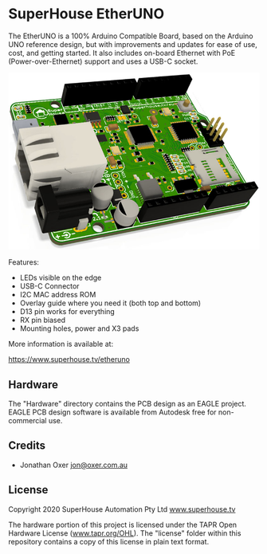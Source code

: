 SuperHouse EtherUNO
===================

The EtherUNO is a 100% Arduino Compatible Board, based on the Arduino
UNO reference design, but with improvements and updates for ease of use,
cost, and getting started. It also includes on-board Ethernet with PoE
(Power-over-Ethernet) support and uses a USB-C socket.

![EtherUNO](Images/ETHERUNO-v4_0-oblique-render.jpg)

Features:

 * LEDs visible on the edge
 * USB-C Connector
 * I2C MAC address ROM
 * Overlay guide where you need it (both top and bottom)
 * D13 pin works for everything
 * RX pin biased
 * Mounting holes, power and X3 pads

More information is available at:

  https://www.superhouse.tv/etheruno


Hardware
--------
The "Hardware" directory contains the PCB design as an EAGLE project.
EAGLE PCB design software is available from Autodesk free for
non-commercial use.


Credits
-------
 * Jonathan Oxer <jon@oxer.com.au>


License
-------
Copyright 2020 SuperHouse Automation Pty Ltd  www.superhouse.tv  

The hardware portion of this project is licensed under the TAPR Open
Hardware License (www.tapr.org/OHL). The "license" folder within this
repository contains a copy of this license in plain text format.

